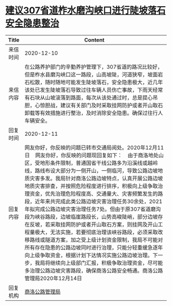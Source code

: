 # <a href="http://www.shangluo.gov.cn/zmhd/ldxxxx.jsp?urltype=leadermail.LeaderMailContentUrl&wbtreeid=1112&leadermailid=6694">建议307省道柞水磨沟峡口进行陡坡落石安全隐患整治</a>
| Title |                                                                                                                                                                                                                                               Content                                                                                                                                                                                                                                                |
|:-----:|------------------------------------------------------------------------------------------------------------------------------------------------------------------------------------------------------------------------------------------------------------------------------------------------------------------------------------------------------------------------------------------------------------------------------------------------------------------------------------------------------|
| 来信时间  | 2020-12-10                                                                                                                                                                                                                                                                                                                                                                                                                                                                                           |
| 来信内容  | 在公路养护部门的辛勤养护管理下，307省道的路况比较好，但是柞水县磨沟峡口这一路段，山高坡陡，河道狭窄，坡面岩石松散，随时随地可能发生陡坡落石，安全隐患极大，近几年该处已发生陡坡落石导致过往车辆人员伤亡事故，下雨天经常有石块从山坡滚落到路面，每次从该处通过时，总是提心吊胆，心惊胆战，建议有关部门及时采取挂网防护或者开山取石卸载等有效措施进行整治，及时消除安全隐患。确保过往行人车辆安全。                                                                                                                                                                                                                                                                                                   |
| 回复时间  | 2020-12-11                                                                                                                                                                                                                                                                                                                                                                                                                                                                                           |
| 回复内容  | 网友你好，你反映的问题已转市交通局阅处。2020年12月11日    网友你好，你反映的问题现回复如下：    由于商洛地处山区，受地形条件限制，普通国省干线公路多为沿溪线或越岭线，路线布设大部分为一侧开山，一侧临河，导致公路边坡地质灾害多发。我局针对商洛公路边坡特点，认真开展公路边坡地质灾害排查，并按照危险程度进行排序，积极向上级争取治理资金，优先治理危险程度高、交通量大、灾害频繁发生的路段，近年来共完成此类公路边坡灾害治理任务30余处，2021年拟完成公路边坡灾害治理任务7处。但由于原307省道磨沟段为峡谷路段，边坡临崖路段长，山势高峻陡峭，部分边坡存在反坡，若采取挂网防护或者开山取石方案，则挂网及开山工程量极大，无法实施，若要彻底治理该峡谷路段，必须采取改移路线或隧道方案，加之受上级计划资金限制，我局不可能对所有存在隐患的公路边坡同时进行治理，只能分轻重缓急逐年向上级争取资金，根据计划下达情况实施公路边坡治理。下一步，我局将继续向上级部门汇报，积极争取治理资金，尽可能多治理公路边坡灾害路段，确保商洛公路安全畅通。商洛公路管理局2020年12月14日 |
| 回复机构  | <a href="../../category/agencies/商洛公路管理局.md">商洛公路管理局</a>                                                                                                                                                                                                                                                                                                                                                                                                                                             |